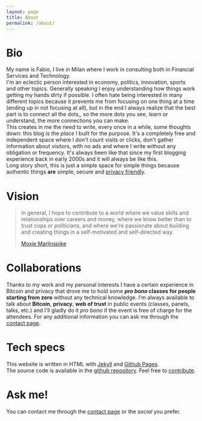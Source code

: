 ```yaml
---
layout: page
title: About
permalink: /about/
---
```

# Bio
My name is Fabio, I live in Milan where I work in consulting both in Financial Services and Technology. \
I'm an eclectic person interested in economy, politics, innovation, sports and other topics. Generally speaking I enjoy understanding how things work getting my hands dirty if possible. I often hate being interested in many different topics because it prevents me from focusing on one thing at a time (ending up in not focusing at all), but in the end I always realize that the best part is to connect all the dots,, so the more dots you see, learn or understand, the more connections you can make. \
This creates in me the need to write, every once in a while, some thoughts down: this blog is the _place_ I built for the purpose. It's a completely free and independent space where I don't count visits or clicks, don't gather information about visitors, with no ads and where I write without any obligation or frequency. It's always been like that since my first blogging experience back in early 2000s and it will always be like this.  
Long story short, this is just a simple space for simple things because authentic things **are** simple, secure and [privacy friendly](/policy).

# Vision
> In general, I hope to contribute to a world where we value skills and relationships over careers and money, where we know better than to trust cops or politicians, and where we're passionate about building and creating things in a self-motivated and self-directed way.
>
> [Moxie Marlinspike](https://moxie.org/)

# Collaborations
Thanks to my work and my personal interests I have a certain experience in Bitcoin and privacy that drove me to hold some **_pro bono_ classes for people starting from zero** without any technical knowledge. I'm always available to talk about **Bitcoin**, **privacy**, **web of trust** in public events (classes, panels, talks, etc.) and I'll gladly do it _pro bono_ if the event is free of charge for the attendees. For any additional information you can ask me through the [contact page](/contact).

# Tech specs
This website is written in HTML with [Jekyll](https://jekyllrb.com/) and [Github Pages](https://pages.github.com/). \
The source code is available in the [github repository](https://www.github.com/fabiolucidi/fabiolucidi.github.io). Feel free to [contribute](https://github.com/fabiolucidi/fabiolucidi.github.io#contribute).

# Ask me!
You can contact me through the [contact page](/contact) or the _social_ you prefer.
